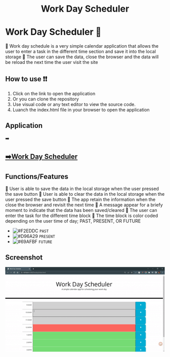 <h1 align="center">Work Day Scheduler
  
# Work Day Scheduler 📅

🔸 Work day schedule is a very simple calendar application that allows the user to enter a task in the different time section and save it into the local storage
🔸 The user can save the data, close the browser and the data will be reload the next time the user visit the site

## How to use ❗❗
1. Click on the link to open the application
2. Or you can clone the repository
3. Use visual code or any text editor to view the source code. 
4. Luanch the index.html file in your browser to open the application

## Application
➡️<a href="https://sophoanmeas.github.io/Carleton-University-Web-Dev/03-JavaScript/Develop/" target="_blank"><h2>➡️Work Day Scheduler</a>

## Functions/Features
🌟 User is able to save the data in the local storage when the user pressed the save button
🌟 User is able to clear the data in the local storage when the user pressed the save button
🌟 The app retain the information when the close the browser and revisit the next time
🌟 A message appear for a briefy moment to indicate that the data has been saved/cleared
🌟 The user can enter the task for the different time block
🌟 The time block is color coded depending on the user time of day; PAST, PRESENT, OR FUTURE
  * ![#F2EDDC](https://via.placeholder.com/15/F2EDDC/000000?text=+) `PAST` 
  * ![#D96A29](https://via.placeholder.com/15/D96A29/000000?text=+) `PRESENT`
  * ![#69AFBF](https://via.placeholder.com/15/1589F0/000000?text=+) `FUTURE` 

## Screenshot
![Alt text](https://github.com/SophoanMeas/work-day-scheduler/blob/main/Develop/assets/img/screenshot.gif)
